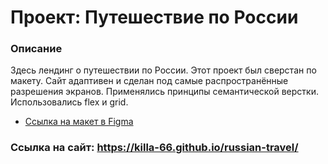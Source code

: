 # Проект: Путешествие по России

### Описание

Здесь лендинг о путешествии по России.
Этот проект был сверстан по макету. Сайт адаптивен и сделан под самые распространённые разрешения экранов.
Применялись принципы семантической верстки. Использовались flex и grid. 

* [Ссылка на макет в Figma](https://www.figma.com/file/5S2WSbEFL6awjVWJ0NWL8Q/Sprint-3_-Russia-_-desktop-mobile?node-id=28503%3A0)

### Ссылка на сайт: https://killa-66.github.io/russian-travel/
